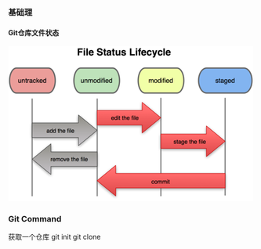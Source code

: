 
### 基础理

#### Git仓库文件状态

![file_status](https://github.com/SummerLius/note/blob/master/Resources/images/file_status.png)

### Git Command

获取一个仓库
git init
git clone <repo-url>
